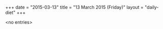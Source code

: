 +++
date = "2015-03-13"
title = "13 March 2015 (Friday)"
layout = "daily-diet"
+++


\<no entries\>

